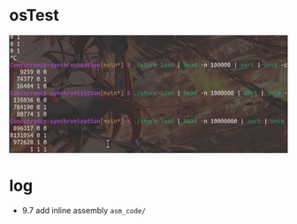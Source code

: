 # osTest

![1693904019682](image/README/1693904019682.png)


# log

- 9.7 add  inline assembly `asm_code/`
